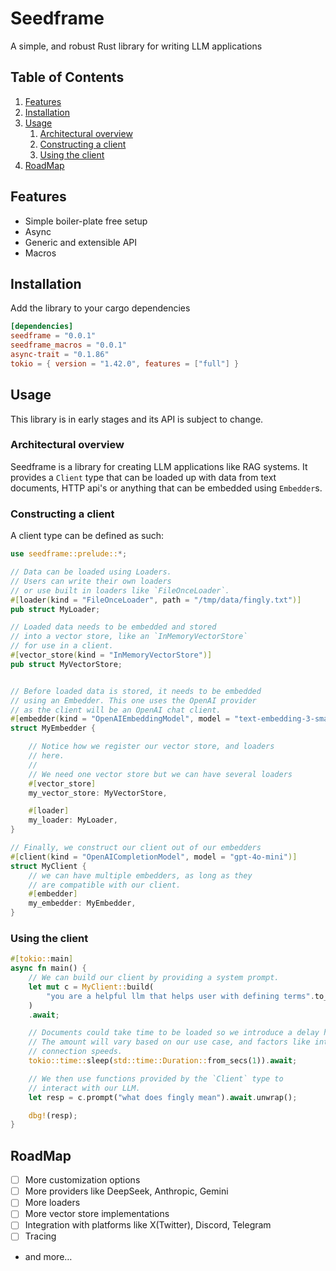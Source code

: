 # Seedframe
A simple, and robust Rust library for writing LLM applications

## Table of Contents

1.  [Features](#org3877a2e)
2.  [Installation](#org8fea25f)
3.  [Usage](#org8330441)
    1.  [Architectural overview](#orga27e92a)
    2.  [Constructing a client](#org3ee22e6)
    3.  [Using the client](#orgee09acc)
4.  [RoadMap](#org3e20cd9)



<a id="org3877a2e"></a>

## Features

-   Simple boiler-plate free setup
-   Async
-   Generic and extensible API
-   Macros


<a id="org8fea25f"></a>

## Installation

Add the library to your cargo dependencies
```toml
[dependencies]
seedframe = "0.0.1"
seedframe_macros = "0.0.1"
async-trait = "0.1.86"
tokio = { version = "1.42.0", features = ["full"] }
```

<a id="org8330441"></a>

## Usage

This library is in early stages and its API  is subject to change.


<a id="orga27e92a"></a>

### Architectural overview

Seedframe is a library for creating LLM applications like RAG systems. It provides a `Client` type that can be loaded up with data from text documents, HTTP api's or anything that can be embedded using `Embedder`s.


<a id="org3ee22e6"></a>

### Constructing a client

A client type can be defined as such:

```rust
use seedframe::prelude::*;

// Data can be loaded using Loaders.
// Users can write their own loaders
// or use built in loaders like `FileOnceLoader`.
#[loader(kind = "FileOnceLoader", path = "/tmp/data/fingly.txt")]
pub struct MyLoader;

// Loaded data needs to be embedded and stored
// into a vector store, like an `InMemoryVectorStore`
// for use in a client.
#[vector_store(kind = "InMemoryVectorStore")]
pub struct MyVectorStore;


// Before loaded data is stored, it needs to be embedded
// using an Embedder. This one uses the OpenAI provider
// as the client will be an OpenAI chat client.
#[embedder(kind = "OpenAIEmbeddingModel", model = "text-embedding-3-small")]
struct MyEmbedder {

    // Notice how we register our vector store, and loaders
    // here.
    //
    // We need one vector store but we can have several loaders
    #[vector_store]
    my_vector_store: MyVectorStore,

    #[loader]
    my_loader: MyLoader,
}

// Finally, we construct our client out of our embedders
#[client(kind = "OpenAICompletionModel", model = "gpt-4o-mini")]
struct MyClient {
    // we can have multiple embedders, as long as they
    // are compatible with our client.
    #[embedder]
    my_embedder: MyEmbedder,
}
```

<a id="orgee09acc"></a>

### Using the client

```rust
#[tokio::main]
async fn main() {
    // We can build our client by providing a system prompt.
    let mut c = MyClient::build(
        "you are a helpful llm that helps user with defining terms".to_string(),
    )
    .await;

    // Documents could take time to be loaded so we introduce a delay here.
    // The amount will vary based on our use case, and factors like internet
    // connection speeds.
    tokio::time::sleep(std::time::Duration::from_secs(1)).await;

    // We then use functions provided by the `Client` type to
    // interact with our LLM.
    let resp = c.prompt("what does fingly mean").await.unwrap();

    dbg!(resp);
}
```

<a id="org3e20cd9"></a>

## RoadMap

-   [ ] More customization options
-   [ ] More providers like DeepSeek, Anthropic, Gemini
-   [ ] More loaders
-   [ ] More vector store implementations
-   [ ] Integration with platforms like X(Twitter), Discord, Telegram
-   [ ] Tracing
-   and more&#x2026;

